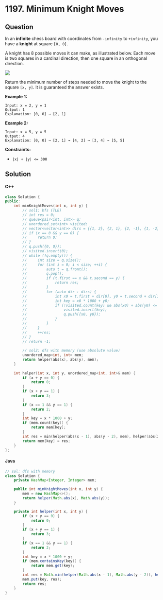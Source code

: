 # 1197. Minimum Knight Moves

## Question

In an **infinite** chess board with coordinates from `-infinity` to `+infinity`, you have a **knight** at square `[0, 0]`.

A knight has 8 possible moves it can make, as illustrated below. Each move is two squares in a cardinal direction, then one square in an orthogonal direction.

![](https://assets.leetcode.com/uploads/2018/10/12/knight.png)

Return the minimum number of steps needed to move the knight to the square `[x, y]`. It is guaranteed the answer exists.

**Example 1:**

```
Input: x = 2, y = 1
Output: 1
Explanation: [0, 0] → [2, 1]
```

**Example 2:**

```
Input: x = 5, y = 5
Output: 4
Explanation: [0, 0] → [2, 1] → [4, 2] → [3, 4] → [5, 5]
```

**Constraints:**

* `|x| + |y| <= 300`

## Solution

#### C++

```cpp
class Solution {
public:
    int minKnightMoves(int x, int y) {
        // sol1: bfs (TLE)
        // int res = 0;
        // queue<pair<int, int>> q;
        // unordered_set<int> visited;
        // vector<vector<int>> dirs = {{1, 2}, {2, 1}, {2, -1}, {1, -2}, {-1, 2}, {-2, 1}, {-1, -2}, {-2, -1}};
        // if (x == 0 && y == 0) {
        //     return 0;
        // }
        // q.push({0, 0});
        // visited.insert(0);
        // while (!q.empty()) {
        //     int size = q.size();
        //     for (int i = 0; i < size; ++i) {
        //         auto t = q.front();
        //         q.pop();
        //         if (t.first == x && t.second == y) {
        //             return res;
        //         }
        //         for (auto dir : dirs) {
        //             int x0 = t.first + dir[0], y0 = t.second + dir[1];
        //             int key = x0 * 1000 + y0;
        //             if (!visited.count(key) && abs(x0) + abs(y0) <= 300) {
        //                 visited.insert(key);
        //                 q.push({x0, y0});
        //             }
        //         }
        //     }
        //     ++res;
        // }
        // return -1;
        
        // sol2: dfs with memory (use absolute value)
        unordered_map<int, int> mem;
        return helper(abs(x), abs(y), mem);
    }
    
    int helper(int x, int y, unordered_map<int, int>& mem) {
        if (x + y == 0) {
            return 0;
        }
        if (x + y == 1) {
            return 3;
        }
        if (x == 1 && y == 1) {
            return 2;
        }
        int key = x * 1000 + y;
        if (mem.count(key)) {
            return mem[key];
        }
        int res = min(helper(abs(x - 1), abs(y - 2), mem), helper(abs(x - 2), abs(y - 1), mem)) + 1;
        return mem[key] = res;
    }
};
```

#### Java

```java
// sol: dfs with memory
class Solution {
    private HashMap<Integer, Integer> mem;

    public int minKnightMoves(int x, int y) {
        mem = new HashMap<>();
        return helper(Math.abs(x), Math.abs(y));
    }

    private int helper(int x, int y) {
        if (x + y == 0) {
            return 0;
        }
        if (x + y == 1) {
            return 3;
        }
        if (x == 1 && y == 1) {
            return 2;
        }
        int key = x * 1000 + y;
        if (mem.containsKey(key)) {
            return mem.get(key);
        }
        int res = Math.min(helper(Math.abs(x - 1), Math.abs(y - 2)), helper(Math.abs(x - 2), Math.abs(y - 1))) + 1;
        mem.put(key, res);
        return res;
    }
}
```
